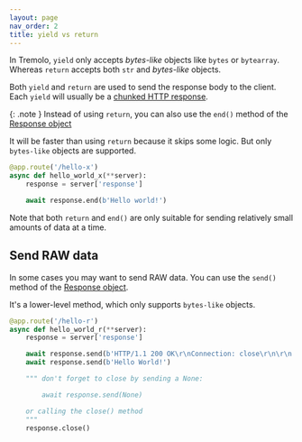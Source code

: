 ```yaml
---
layout: page
nav_order: 2
title: yield vs return
---
```


In Tremolo, `yield` only accepts *bytes-like* objects like `bytes` or `bytearray`. Whereas `return` accepts both `str` and *bytes-like* objects.

Both `yield` and `return` are used to send the response body to the client. Each `yield` will usually be a [chunked HTTP response](https://en.wikipedia.org/wiki/Chunked_transfer_encoding).

{: .note }
Instead of using `return`, you can also use the `end()` method of the [Response object](response.html)

It will be faster than using `return` because it skips some logic. But only `bytes-like` objects are supported.

```python
@app.route('/hello-x')
async def hello_world_x(**server):
    response = server['response']

    await response.end(b'Hello world!')
```

Note that both `return` and `end()` are only suitable for sending relatively small amounts of data at a time.

## Send RAW data
In some cases you may want to send RAW data. You can use the `send()` method of the [Response object](response.html).

It's a lower-level method, which only supports `bytes-like` objects.

```python
@app.route('/hello-r')
async def hello_world_r(**server):
    response = server['response']

    await response.send(b'HTTP/1.1 200 OK\r\nConnection: close\r\n\r\n')
    await response.send(b'Hello World!')

    """ don't forget to close by sending a None:

        await response.send(None)

    or calling the close() method
    """
    response.close()
```
